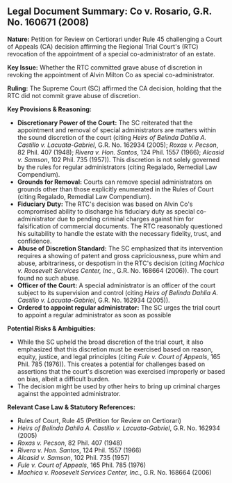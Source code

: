 ## Legal Document Summary: Co v. Rosario, G.R. No. 160671 (2008)

**Nature:** Petition for Review on Certiorari under Rule 45 challenging a Court of Appeals (CA) decision affirming the Regional Trial Court's (RTC) revocation of the appointment of a special co-administrator of an estate.

**Key Issue:** Whether the RTC committed grave abuse of discretion in revoking the appointment of Alvin Milton Co as special co-administrator.

**Ruling:** The Supreme Court (SC) affirmed the CA decision, holding that the RTC did not commit grave abuse of discretion.

**Key Provisions & Reasoning:**

*   **Discretionary Power of the Court:** The SC reiterated that the appointment and removal of special administrators are matters within the sound discretion of the court (citing *Heirs of Belinda Dahlia A. Castillo v. Lacuata-Gabriel*, G.R. No. 162934 (2005); *Roxas v. Pecson*, 82 Phil. 407 (1948); *Rivera v. Hon. Santos*, 124 Phil. 1557 (1966); *Alcasid v. Samson*, 102 Phil. 735 (1957)). This discretion is not solely governed by the rules for regular administrators (citing Regalado, Remedial Law Compendium).
*   **Grounds for Removal:** Courts can remove special administrators on grounds other than those explicitly enumerated in the Rules of Court (citing Regalado, Remedial Law Compendium).
*   **Fiduciary Duty:** The RTC's decision was based on Alvin Co's compromised ability to discharge his fiduciary duty as special co-administrator due to pending criminal charges against him for falsification of commercial documents. The RTC reasonably questioned his suitability to handle the estate with the necessary fidelity, trust, and confidence.
*   **Abuse of Discretion Standard:** The SC emphasized that its intervention requires a showing of patent and gross capriciousness, pure whim and abuse, arbitrariness, or despotism in the RTC's decision (citing *Machica v. Roosevelt Services Center, Inc.*, G.R. No. 168664 (2006)). The court found no such abuse.
*   **Officer of the Court:** A special administrator is an officer of the court subject to its supervision and control (citing *Heirs of Belinda Dahlia A. Castillo v. Lacuata-Gabriel*, G.R. No. 162934 (2005)).
* **Ordered to appoint regular administrator:** The SC urges the trial court to appoint a regular administrator as soon as possible

**Potential Risks & Ambiguities:**

*   While the SC upheld the broad discretion of the trial court, it also emphasized that this discretion must be exercised based on reason, equity, justice, and legal principles (citing *Fule v. Court of Appeals*, 165 Phil. 785 (1976)). This creates a potential for challenges based on assertions that the court's discretion was exercised improperly or based on bias, albeit a difficult burden.
*   The decision might be used by other heirs to bring up criminal charges against the appointed administrator.

**Relevant Case Law & Statutory References:**

*   Rules of Court, Rule 45 (Petition for Review on Certiorari)
*   *Heirs of Belinda Dahlia A. Castillo v. Lacuata-Gabriel*, G.R. No. 162934 (2005)
*   *Roxas v. Pecson*, 82 Phil. 407 (1948)
*   *Rivera v. Hon. Santos*, 124 Phil. 1557 (1966)
*   *Alcasid v. Samson*, 102 Phil. 735 (1957)
*   *Fule v. Court of Appeals*, 165 Phil. 785 (1976)
*    *Machica v. Roosevelt Services Center, Inc.*, G.R. No. 168664 (2006)
